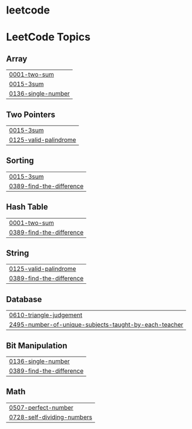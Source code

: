 # leetcode
<!---LeetCode Topics Start-->
# LeetCode Topics
## Array
|  |
| ------- |
| [0001-two-sum](https://github.com/Sugunachenamallu/leetcode/tree/master/0001-two-sum) |
| [0015-3sum](https://github.com/Sugunachenamallu/leetcode/tree/master/0015-3sum) |
| [0136-single-number](https://github.com/Sugunachenamallu/leetcode/tree/master/0136-single-number) |
## Two Pointers
|  |
| ------- |
| [0015-3sum](https://github.com/Sugunachenamallu/leetcode/tree/master/0015-3sum) |
| [0125-valid-palindrome](https://github.com/Sugunachenamallu/leetcode/tree/master/0125-valid-palindrome) |
## Sorting
|  |
| ------- |
| [0015-3sum](https://github.com/Sugunachenamallu/leetcode/tree/master/0015-3sum) |
| [0389-find-the-difference](https://github.com/Sugunachenamallu/leetcode/tree/master/0389-find-the-difference) |
## Hash Table
|  |
| ------- |
| [0001-two-sum](https://github.com/Sugunachenamallu/leetcode/tree/master/0001-two-sum) |
| [0389-find-the-difference](https://github.com/Sugunachenamallu/leetcode/tree/master/0389-find-the-difference) |
## String
|  |
| ------- |
| [0125-valid-palindrome](https://github.com/Sugunachenamallu/leetcode/tree/master/0125-valid-palindrome) |
| [0389-find-the-difference](https://github.com/Sugunachenamallu/leetcode/tree/master/0389-find-the-difference) |
## Database
|  |
| ------- |
| [0610-triangle-judgement](https://github.com/Sugunachenamallu/leetcode/tree/master/0610-triangle-judgement) |
| [2495-number-of-unique-subjects-taught-by-each-teacher](https://github.com/Sugunachenamallu/leetcode/tree/master/2495-number-of-unique-subjects-taught-by-each-teacher) |
## Bit Manipulation
|  |
| ------- |
| [0136-single-number](https://github.com/Sugunachenamallu/leetcode/tree/master/0136-single-number) |
| [0389-find-the-difference](https://github.com/Sugunachenamallu/leetcode/tree/master/0389-find-the-difference) |
## Math
|  |
| ------- |
| [0507-perfect-number](https://github.com/Sugunachenamallu/leetcode/tree/master/0507-perfect-number) |
| [0728-self-dividing-numbers](https://github.com/Sugunachenamallu/leetcode/tree/master/0728-self-dividing-numbers) |
<!---LeetCode Topics End-->